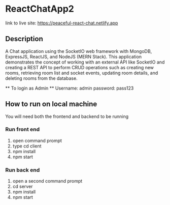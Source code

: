# ReactChatApp2
link to live site: https://peaceful-react-chat.netlify.app

## Description
A Chat application using the SocketIO web framework with MongoDB, ExpressJS, ReactJS, and NodeJS (MERN Stack). This application demonstrates the concept of working with an external API like SocketIO and creating a REST API to perform CRUD operations such as creating new rooms, retrieving room list and socket events, updating room details, and deleting rooms from the database. 

** To login as Admin ** Username: admin   password: pass123

## How to run on local machine
You will need both the frontend and backend to be running

### Run front end
1. open command prompt
2. type cd client
3. npm install
4. npm start
### Run back end 
1. open a second command prompt
2. cd server
3. npm install
4. npm start

